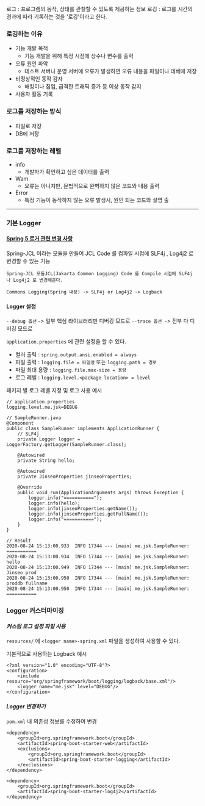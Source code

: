 로그 : 프로그램의 동작, 상태를 관찰할 수 있도록 제공하는 정보
로깅 : 로그를 시간의 경과에 따라 기록하는 것을 '로깅'이라고 한다.

### 로깅하는 이유
- 기능 개발 목적 
	- 기능 개발을 위해 특정 시점에 상수나 변수를 출력
- 오류 원인 파악
	- 테스트 서버나 운영 서버에 오류가 발생하면 오류 내용을 파일이나 데베에 저장
- 비정상적인 동작 감자
	- 해킹이나 칩입, 급격한 트래픽 증가 등 이상 동작 감지
- 사용자 활동 기록

### 로그를 저장하는 방식
- 파일로 저장
- DB에 저장

### 로그를 저장하는 레벨
- info
	- 개발자가 확인하고 싶은 데이터를 출력
- Wam
	- 오류는 아니지만, 문법적으로 완벽하지 않은 코드와 내용 출력
- Error 
	- 특정 기능이 동작하지 않는 오류 발생시, 원인 되는 코드와 설명 출

---

### 기본 Logger

#### [Spring 5 로거 관련 변경 사항](https://docs.spring.io/spring/docs/5.0.0.RC3/spring-framework-reference/overview.html#overview-logging)


Spring-JCL 이라는 모듈을 만들어 JCL Code 를 컴파일 시점에 SLF4j , Log4j2 로 변경할 수 있는 기능

```
Spring-JCL 모듈JCL(Jakarta Common Logging) Code 를 Compile 시점에 SLF4j 나 Log4j2 로 변경해준다.

Commons Logging(Spring 내장) -> SLF4j or Log4j2 -> Logback
```

#### Logger 설정

`--debug 옵션` -> 일부 핵심 라이브러리만 디버깅 모드로
`--trace 옵션 `-> 전부 다 디버깅 모드로 

`application.properties` 에 관련 설정을 할 수 있다.

- 컬러 출력 : `spring.output.ansi.enabled = always`
- 파일 출력 : `logging.file = 파일명` 또는 `logging.path = 경로`
- 파일 최대 용량 : `logging.file.max-size = 용량`
- 로그 레벨 : `logging.level.<package location> = level`

패키지 별 로그 레벨 지정 및 로그 사용 예시
```
// application.properties
logging.level.me.jsk=DEBUG
```

```
// SampleRunner.java
@Component
public class SampleRunner implements ApplicationRunner {
    // SLF4j
    private Logger logger = LoggerFactory.getLogger(SampleRunner.class);
 
    @Autowired
    private String hello;
 
    @Autowired
    private JinseoProperties jinseoProperties;
 
    @Override
    public void run(ApplicationArguments args) throws Exception {
        logger.info("===========");
        logger.info(hello);
        logger.info(jinseoProperties.getName());
        logger.info(jinseoProperties.getFullName());
        logger.info("===========");
    }
}
```

```
// Result
2020-08-24 15:13:00.933  INFO 17344 --- [main] me.jsk.SampleRunner: ===========
2020-08-24 15:13:00.934  INFO 17344 --- [main] me.jsk.SampleRunner: hello
2020-08-24 15:13:00.949  INFO 17344 --- [main] me.jsk.SampleRunner: Jinseo prod
2020-08-24 15:13:00.950  INFO 17344 --- [main] me.jsk.SampleRunner: proddb fullname
2020-08-24 15:13:00.950  INFO 17344 --- [main] me.jsk.SampleRunner: ===========
```

### Logger 커스터마이징

#### *커스텀 로그 설정 파일 사용*
`resources/` 에 `<logger name>-spring.xml` 파일을 생성하여 사용할 수 있다.

기본적으로 사용하는 Logback 예시
```
<?xml version="1.0" encoding="UTF-8"?>
<configuration>
    <include resource="org/springframework/boot/logging/logback/base.xml"/>
    <logger name="me.jsk" level="DEBUG"/>
</configuration>
```


#### *Logger 변경하기*
`pom.xml` 내 의존성 정보를 수정하여 변경
```
<dependency>
    <groupId>org.springframework.boot</groupId>
    <artifactId>spring-boot-starter-web</artifactId>
    <exclusions>
        <groupId>org.springframework.boot</groupId>
        <artifactId>spring-boot-starter-logging</artifactId>
	</exclusions>
</dependency>
 
<dependency>
    <groupId>org.springframework.boot</groupId>
    <artifactId>spring-boot-starter-log4j2</artifactId>
</dependency>
```

